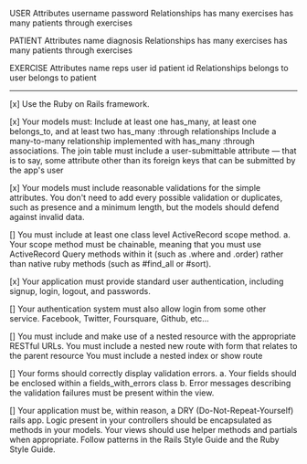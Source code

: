 USER
Attributes
     username
     password
Relationships
    has many exercises
    has many patients through exercises

PATIENT
Attributes
    name 
    diagnosis
Relationships
    has many exercises
    has many patients through exercises

EXERCISE
Attributes
    name
    reps
    user id 
    patient id
Relationships
    belongs to user
    belongs to patient

---------------------------------------------------------------------------------------
[x] Use the Ruby on Rails framework.

[x] Your models must:
    Include at least one has_many, at least one belongs_to, and at least two has_many :through relationships
    Include a many-to-many relationship implemented with has_many :through associations. The join table must include a user-submittable attribute — that is to say, some attribute other than its foreign keys that can be submitted by the app's user

[x] Your models must include reasonable validations for the simple attributes. You don't need to add every possible validation or duplicates, such as presence and a minimum length, but the models should defend against invalid data.

[] You must include at least one class level ActiveRecord scope method. a. Your scope method must be chainable, meaning that you must use ActiveRecord Query methods within it (such as .where and .order) rather than native ruby methods (such as #find_all or #sort).

[x] Your application must provide standard user authentication, including signup, login, logout, and passwords.

[] Your authentication system must also allow login from some other service. Facebook, Twitter, Foursquare, Github, etc...

[] You must include and make use of a nested resource with the appropriate RESTful URLs.
    You must include a nested new route with form that relates to the parent resource
    You must include a nested index or show route

[] Your forms should correctly display validation errors.
    a. Your fields should be enclosed within a fields_with_errors class
    b. Error messages describing the validation failures must be present within the view.

[] Your application must be, within reason, a DRY (Do-Not-Repeat-Yourself) rails app.
    Logic present in your controllers should be encapsulated as methods in your models.
    Your views should use helper methods and partials when appropriate.
    Follow patterns in the Rails Style Guide and the Ruby Style Guide.
